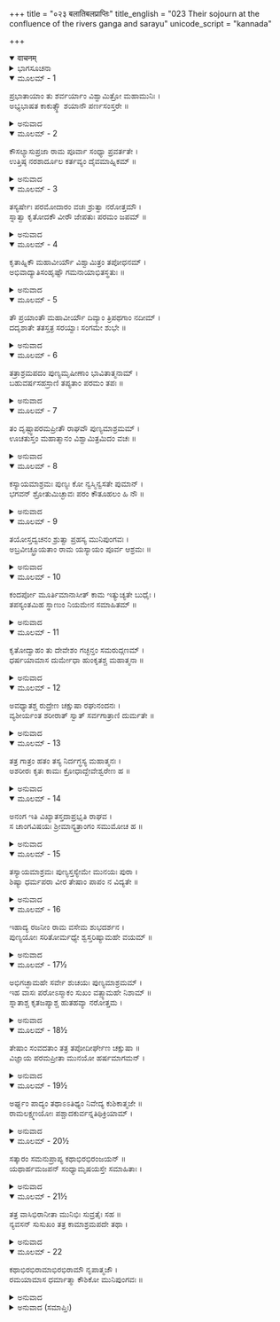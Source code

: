 +++
title = "०२३ बलातिबलप्राप्तिः"
title_english = "023 Their sojourn at the confluence of the rivers ganga and sarayu"
unicode_script = "kannada"

+++
<details open><summary>वाचनम्</summary>

<div class="audioEmbed"  caption="श्रीराम-हरिसीताराममूर्ति-घनपाठिभ्यां वचनम्" src="https://archive.org/download/Ramayana-recitation-Sriram-harisItArAmamUrti-Ghanapaati-v2/Kanda_1/Kanda_1_BK-023-Balaathi_balaa_Prapthihi.mp3"></div>
</details>



<details><summary>ಭಾಗಸೂಚನಾ</summary>

ವಿಶ್ವಾಮಿತ್ರರ ಸಹಿತ ರಾಮ-ಲಕ್ಷ್ಮರು ಸರಯೂ-ಗಂಗಾನದಿಗಳ ಸಂಗಮದ ಸಮೀಪದಲ್ಲಿದ್ದ ಆಶ್ರಮದಲ್ಲಿ ರಾತ್ರಿ ತಂಗಿದುದು
</details>

<details open><summary>ಮೂಲಮ್ - 1</summary>

ಪ್ರಭಾತಾಯಾಂ ತು ಶರ್ವರ್ಯಾಂ ವಿಶ್ವಾಮಿತ್ರೋ ಮಹಾಮುನಿಃ ।  
ಅಭ್ಯಭಾಷತ ಕಾಕುತ್ಸ್ಥೌ ಶಯಾನೌ ಪರ್ಣಸಂಸ್ತರೇ ॥
</details>

<details><summary>ಅನುವಾದ</summary>

ರಾತ್ರಿ ಕಳೆದು ಸುಪ್ರಭಾತವಾದಾಗ ಮಹಾಮುನಿ ವಿಶ್ವಾಮಿತ್ರರು ಹುಲ್ಲು ತರಗೆಲೆಗಳ ಹಾಸಿಗೆಯಲ್ಲಿ ಮಲಗಿದ್ದ ರಾಮ-ಲಕ್ಷ್ಮಣರಲ್ಲಿ ಇಂತೆಂದರು.॥1॥
</details>

<details open><summary>ಮೂಲಮ್ - 2</summary>

ಕೌಸಲ್ಯಾಸುಪ್ರಜಾ ರಾಮ ಪೂರ್ವಾ ಸಂಧ್ಯಾ ಪ್ರವರ್ತತೇ ।  
ಉತ್ತಿಷ್ಠ ನರಶಾರ್ದೂಲ ಕರ್ತವ್ಯಂ ದೈವಮಾಹ್ನಿಕಮ್ ॥
</details>

<details><summary>ಅನುವಾದ</summary>

ನರಶ್ರೇಷ್ಠ ಶ್ರೀರಾಮಾ! ನಿನ್ನಿಂದಾಗಿ ಕೌಸಲ್ಯೆಯು ಸುಪುತ್ರವತಿಯಾದಳು. ಮಗು! ನೋಡು ಪ್ರಾತಃ ಸಂಧ್ಯೆಯು ಉದಯಿಸಿದೆ. ದೈವಸಂಬಂಧವಾದ ಆಹ್ನಿಕವನ್ನು ಮಾಡಬೇಕಾಗಿದೆ. ರಾಮಾ! ಹಾಸಿಗೆಯಿಂದ ಮೇಲೇಳು.॥2॥
</details>

<details open><summary>ಮೂಲಮ್ - 3</summary>

ತಸ್ಯರ್ಷೇಃ ಪರಮೋದಾರಂ ವಚಃ ಶ್ರುತ್ವಾ ನರೋತ್ತಮೌ ।  
ಸ್ನಾತ್ವಾ ಕೃತೋದಕೌ ವೀರೌ ಜೇಪತುಃ ಪರಮಂ ಜಪಮ್ ॥
</details>

<details><summary>ಅನುವಾದ</summary>

ಮಹರ್ಷಿಯ ಈ ಪರಮೋದಾರ ಮಾತನ್ನು ಕೇಳಿ ನರಶ್ರೇಷ್ಠರಾದ ವೀರರಿಬ್ಬರೂ ಸ್ನಾನಮಾಡಿ ಕುಲದೇವತೆಗೆ ಅರ್ಘ್ಯವನ್ನಿತ್ತು ಪರಮೋತ್ತಮ ಗಾಯತ್ರೀ ಮಂತ್ರವನ್ನು ಜಪಿಸತೊಡಗಿದರು.॥3॥
</details>

<details open><summary>ಮೂಲಮ್ - 4</summary>

ಕೃತಾಹ್ನಿಕೌ ಮಹಾವೀರ್ಯೌ ವಿಶ್ವಾಮಿತ್ರಂ ತಪೋಧನಮ್ ।  
ಅಭಿವಾದ್ಯಾತಿಸಂಹೃಷ್ಟೌ ಗಮನಾಯಾಭಿತಸ್ಥತುಃ ॥
</details>

<details><summary>ಅನುವಾದ</summary>

ನಿತ್ಯಾಹ್ನಿಕವನ್ನು ಮುಗಿಸಿ ಮಹಾಪರಾಕ್ರಮಿ ಶ್ರೀರಾಮ-ಲಕ್ಷ್ಮಣರು ಅತ್ಯಂತ ಪ್ರಸನ್ನರಾಗಿ ತಪೋಧನ ವಿಶ್ವಾಮಿತ್ರರಿಗೆ ಅಭಿವಾದನ ಮಾಡಿ ಮುಂದಿನ ಪ್ರಯಾಣಕ್ಕೆ ಸಿದ್ಧರಾದರು.॥4॥
</details>

<details open><summary>ಮೂಲಮ್ - 5</summary>

ತೌ ಪ್ರಯಾಂತೌ ಮಹಾವೀರ್ಯೌ ದಿವ್ಯಾಂ ತ್ರಿಪಥಗಾಂ ನದೀಮ್ ।  
ದದೃಶಾತೇ ತತಸ್ತತ್ರ ಸರಯ್ವಾಃ ಸಂಗಮೇ ಶುಭೇ ॥
</details>

<details><summary>ಅನುವಾದ</summary>

ದಾರಿ ನಡೆಯುತ್ತಾ ಆ ಮಹಾಬಲಿ ರಾಜಕುಮಾರರು ಗಂಗಾ ಸರಯೂ ಶುಭ ಸಂಗಮಕ್ಕೆ ತಲುಪಿ, ಅಲ್ಲಿ ದಿವ್ಯ ತ್ರಿಪಥಗೆ ದೇವನದೀ ಗಂಗೆಯನ್ನು ದರ್ಶಿಸಿದರು.॥5॥
</details>

<details open><summary>ಮೂಲಮ್ - 6</summary>

ತತ್ರಾಶ್ರಮಪದಂ ಪುಣ್ಯಮೃಷೀಣಾಂ ಭಾವಿತಾತ್ಮನಾಮ್ ।  
ಬಹುವರ್ಷಸಹಸ್ರಾಣಿ ತಪ್ಯತಾಂ ಪರಮಂ ತಪಃ ॥
</details>

<details><summary>ಅನುವಾದ</summary>

ಸಂಗಮದ ಬಳಿಯಲ್ಲೇ ಶುದ್ಧಾಂತಃಕರಣವುಳ್ಳ ಮಹರ್ಷಿಗಳ ಒಂದು ಪವಿತ್ರ ಆಶ್ರಮವಿತ್ತು. ಅಲ್ಲಿ ಅವರು ಅನೇಕ ಸಾವಿರ ವರ್ಷಗಳಿಂದ ತೀವ್ರವಾದ ತಪಸ್ಸನ್ನಾಚರಿಸುತ್ತಿದ್ದರು.॥6॥
</details>

<details open><summary>ಮೂಲಮ್ - 7</summary>

ತಂ ದೃಷ್ಟ್ವಾಪರಮಪ್ರೀತೌ ರಾಘವೌ ಪುಣ್ಯಮಾಶ್ರಮಮ್ ।  
ಊಚತುಸ್ತಂ ಮಹಾತ್ಮಾನಂ ವಿಶ್ವಾಮಿತ್ರಮಿದಂ ವಚಃ ॥
</details>

<details><summary>ಅನುವಾದ</summary>

ಆ ಪವಿತ್ರ ಆಶ್ರಮವನ್ನು ನೋಡಿ ರಘುಕುಲತಿಲಕ ಶ್ರೀರಾಮ ಲಕ್ಷ್ಮಣರು ಬಹಳ ಸಂತಸ ಹೊಂದಿದರು. ಅವರು ಮಹಾತ್ಮಾ ವಿಶ್ವಾಮಿತ್ರರಲ್ಲಿ ಇಂತೆಂದರು.॥7॥
</details>

<details open><summary>ಮೂಲಮ್ - 8</summary>

ಕಸ್ಯಾಯಮಾಶ್ರಮಃ ಪುಣ್ಯಃ ಕೋ ನ್ವಸ್ಮಿನ್ವಸತೇ ಪುಮಾನ್ ।  
ಭಗವನ್ ಶ್ರೋತುಮಿಚ್ಛಾವಃ ಪರಂ ಕೌತೂಹಲಂ ಹಿ ನೌ ॥
</details>

<details><summary>ಅನುವಾದ</summary>

ಪೂಜ್ಯರೇ! ಇದು ಯಾರ ಆಶ್ರಮವಾಗಿದೆ? ಇದರಲ್ಲಿ ಯಾರು ವಾಸಿಸುತ್ತಾರೆ? ಇದನ್ನು ನಾವಿಬ್ಬರೂ ಕೇಳಲು ಬಯಸುತ್ತಿರುವೆವು. ಇದರ ಕುರಿತು ನಮ್ಮ ಮನಸ್ಸಿನಲ್ಲಿ ಉತ್ಕಂಠತೆ ಉಂಟಾಗಿದೆ.॥8॥
</details>

<details open><summary>ಮೂಲಮ್ - 9</summary>

ತಯೋಸ್ತದ್ವಚನಂ ಶ್ರುತ್ವಾ ಪ್ರಹಸ್ಯ ಮುನಿಪುಂಗವಃ ।  
ಅಬ್ರವೀಚ್ಛ್ರೂಯತಾಂ ರಾಮ ಯಸ್ಯಾಯಂ ಪೂರ್ವ ಆಶ್ರಮಃ ॥
</details>

<details><summary>ಅನುವಾದ</summary>

ಅವರಿಬ್ಬರ ಮಾತನ್ನು ಕೇಳಿ ಮುನಿಶ್ರೇಷ್ಠ ವಿಶ್ವಾಮಿತ್ರರು ನಗುತ್ತಾ - ‘ರಾಮಾ! ಈ ಆಶ್ರಮವು ಯಾರ ಅಧೀನದಲ್ಲಿತ್ತು’ ಇದರ ಪರಿಚಯ ಕೇಳಿರಿ ಹೇಳುತ್ತೇನೆ.॥9॥
</details>

<details open><summary>ಮೂಲಮ್ - 10</summary>

ಕಂದರ್ಪೋ ಮೂರ್ತಿಮಾನಾಸೀತ್ ಕಾಮ ಇತ್ಯುಚ್ಯತೇ ಬುಧೈಃ ।  
ತಪಸ್ಯಂತಮಿಹ ಸ್ಥಾಣುಂ ನಿಯಮೇನ ಸಮಾಹಿತಮ್ ॥
</details>

<details><summary>ಅನುವಾದ</summary>

ವಿದ್ವಾಂಸರು ಕಾಮವೆಂದು ಹೇಳುವ ಕಂದರ್ಪನು ಹಿಂದೆ ಸಶರೀರಿಯಾಗಿ ವಿಹರಿಸುತ್ತಿದ್ದನು. ಆಗ ಭಗವಾನ್ ಸ್ಥಾಣು (ಶಿವನು) ಇದೇ ಆಶ್ರಮದಲ್ಲಿ ಏಕಾಗ್ರಚಿತ್ತನಾಗಿ ತಪಸ್ಸನ್ನಾಚರಿಸುತ್ತಿದ್ದನು.॥10॥
</details>

<details open><summary>ಮೂಲಮ್ - 11</summary>

ಕೃತೋದ್ವಾಹಂ ತು ದೇವೇಶಂ ಗಚ್ಛನ್ತಂ ಸಮರುದ್ಗಣಮ್ ।  
ಧರ್ಷಯಾಮಾಸ ದುರ್ಮೇಧಾ ಹುಂಕೃತಶ್ಚ ಮಹಾತ್ಮನಾ ॥
</details>

<details><summary>ಅನುವಾದ</summary>

ಒಂದು ದಿನ ಸಮಾಧಿಯಿಂದ ಎದ್ದ ದೇವೇಶ್ವರ ಶಿವನು ಮರುದ್ಗಣಗಳೊಂದಿಗೆ ಎಲ್ಲೊ ಹೋಗುತ್ತಿದ್ದನು. ಆಗಲೇ ದುರ್ಬುದ್ಧಿಯಾದ ಕಾಮನು ಅವನ ಮೇಲೆ ಆಕ್ರಮಣ ಮಾಡಿದನು. ಇದನ್ನು ನೋಡಿದ ಶಿವನು ಹುಂಕಾರದಿಂದ ಅವನನ್ನು ತಡೆದನು.॥11॥
</details>

<details open><summary>ಮೂಲಮ್ - 12</summary>

ಅವಧ್ಯಾತಶ್ಚ ರುದ್ರೇಣ ಚಕ್ಷುಷಾ ರಘುನಂದನಃ ।  
ವ್ಯಶೀರ್ಯಂತ ಶರೀರಾತ್ ಸ್ವಾತ್ ಸರ್ವಗಾತ್ರಾಣಿ ದುರ್ಮತೇ ॥
</details>

<details><summary>ಅನುವಾದ</summary>

ರಘುನಂದನ! ಭಗವಾನ್ ರುದ್ರನು ರೋಷ ತುಂಬಿದ ದೃಷ್ಟಿಯಿಂದ ತಿರಸ್ಕಾರಪೂರ್ವಕ ಅವನ ಕಡೆ ನೋಡಿದನು, ಮತ್ತೆ ಆ ದುರ್ಬುದ್ಧಿಯ ಶರೀರವು ಶಿವನ ನೇತ್ರಾಗ್ನಿಯಿಂದ ಸುಟ್ಟುಹೋಯಿತು.॥12॥
</details>

<details open><summary>ಮೂಲಮ್ - 13</summary>

ತತ್ರ ಗಾತ್ರಂ ಹತಂ ತಸ್ಯ ನಿರ್ದಗ್ಧಸ್ಯ ಮಹಾತ್ಮನಃ ।  
ಅಶರೀರಃ ಕೃತಃ ಕಾಮಃ ಕ್ರೋಧಾದ್ದೇವೇಶ್ವರೇಣ ಹ ॥
</details>

<details><summary>ಅನುವಾದ</summary>

ಅಲ್ಲಿ ದಗ್ಧನಾದ ಮನಸ್ವೀ ಕಂದರ್ಪನ ಶರೀರ ನಾಶವಾಯಿತು. ದೇವೇಶ್ವರ ರುದ್ರನು ತನ್ನ ಕ್ರೋಧದಿಂದ ಕಾಮನನ್ನು ಅಂಗಹೀನನನ್ನಾಗಿಸಿದನು.॥13॥
</details>

<details open><summary>ಮೂಲಮ್ - 14</summary>

ಅನಂಗ ಇತಿ ವಿಖ್ಯಾತಸ್ತದಾಪ್ರಭೃತಿ ರಾಘವ ।  
ಸ ಚಾಂಗವಿಷಯಃ ಶ್ರೀಮಾನ್ಯತ್ರಾಂಗಂ ಸಮುಮೋಚ ಹ ॥
</details>

<details><summary>ಅನುವಾದ</summary>

ರಾಮ! ಅಂದಿನಿಂದ ಅವನು ಅನಂಗನೆಂದು ವಿಖ್ಯಾತನಾದನು. ಶೋಭಾಮಯ ಕಂದರ್ಪನು ತನ್ನ ಅಂಗವನ್ನು ಬಿಟ್ಟ ಪ್ರದೇಶವು ಅಂಗದೇಶವೆಂದು ವಿಖ್ಯಾತವಾಯಿತು.॥14॥
</details>

<details open><summary>ಮೂಲಮ್ - 15</summary>

ತಸ್ಯಾಯಮಾಶ್ರಮಃ ಪುಣ್ಯಸ್ತಸ್ಯೇಮೇ ಮುನಯಃ ಪುರಾ ।  
ಶಿಷ್ಯಾ ಧರ್ಮಪರಾ ವೀರ ತೇಷಾಂ ಪಾಪಂ ನ ವಿದ್ಯತೇ ॥
</details>

<details><summary>ಅನುವಾದ</summary>

ಇಲ್ಲಿ ಅದೇ ಮಹಾದೇವನ ಪುಣ್ಯ ಆಶ್ರಮವಿದೆ. ವೀರನೇ! ಈ ಮುನಿಗಳು ಆ ಸ್ಥಾಣು ಮಹಾದೇವನ ಧರ್ಮಪರಾಯಣ ಶಿಷ್ಯರಾಗಿದ್ದರು. ಇವರ ಪಾಪವೆಲ್ಲ ನಾಶವಾಗಿ ಹೋಗಿದೆ.॥15॥
</details>

<details open><summary>ಮೂಲಮ್ - 16</summary>

ಇಹಾದ್ಯ ರಜನೀಂ ರಾಮ ವಸೇಮ ಶುಭದರ್ಶನ ।  
ಪುಣ್ಯಯೋಃ ಸರಿತೋರ್ಮಧ್ಯೇ ಶ್ವಸ್ತರಿಷ್ಯಾಮಹೇ ವಯಮ್ ॥
</details>

<details><summary>ಅನುವಾದ</summary>

ಶುಭದರ್ಶನ ರಾಮ! ಇಂದಿನ ರಾತ್ರಿಯಲ್ಲಿ ನಾವು ಈ ಪುಣ್ಯ ಸಲಿಲ-ಸರಿತೆಗಳ ನಡುವೆ ವಾಸಿಸೋಣ. ನಾಳೆ ಬೆಳಗ್ಗೆ ಇದನ್ನು ದಾಟಿ ಮುಂದೆ ಪಯಣಿಸುವಾ.॥16॥
</details>

<details open><summary>ಮೂಲಮ್ - 17½</summary>

ಅಭಿಗಚ್ಛಾಮಹೇ ಸರ್ವೇ ಶುಚಯಃ ಪುಣ್ಯಮಾಶ್ರಮಮ್ ।  
ಇಹ ವಾಸಃ ಪರೋಽಸ್ಮಾಕಂ ಸುಖಂ ವತ್ಸ್ಯಾಮಹೇ ನಿಶಾಮ್ ॥  
ಸ್ನಾತಾಶ್ಚ ಕೃತಜಪ್ಯಾಶ್ಚ ಹುತಹವ್ಯಾ ನರೋತ್ತಮ ।
</details>

<details><summary>ಅನುವಾದ</summary>

ಈಗ ನಾವೆಲ್ಲರೂ ಪವಿತ್ರರಾಗಿ ಈ ಪುಣ್ಯಾಶ್ರಮಕ್ಕೆ ಹೋಗೋಣ. ಇಲ್ಲಿ ಇರುವುದು ನಮಗೆ ಬಹಳ ಒಳ್ಳೆಯದಾಗಬಹುದು. ನರಶ್ರೇಷ್ಠನೇ! ಇಲ್ಲಿ ಸ್ನಾನ ಮಾಡಿ ಜಪ ಮತ್ತು ಸಾಯಂ ಅಗ್ನಿಕಾರ್ಯ ಮುಗಿಸಿ ಬಳಿಕ ರಾತ್ರಿ ಸುಖವಾಗಿ ನಿದ್ರಿಸೋಣ.॥17½॥
</details>

<details open><summary>ಮೂಲಮ್ - 18½</summary>

ತೇಷಾಂ ಸಂವದತಾಂ ತತ್ರ ತಪೋದೀರ್ಘೇಣ ಚಕ್ಷುಷಾ ॥  
ವಿಜ್ಞಾಯ ಪರಮಪ್ರೀತಾ ಮುನಯೋ ಹರ್ಷಮಾಗಮನ್ ।
</details>

<details><summary>ಅನುವಾದ</summary>

ಇವರು ಹೀಗೆ ಪರಸ್ಪರ ಮಾತನಾಡುತ್ತಿದ್ದಾಗ ಆ ಆಶ್ರಮವಾಸಿಗಳಾದ ಮುನಿಗಳು ತಪಸ್ಸಿನಿಂದ ಗಳಿಸಿದ ದೂರದೃಷ್ಟಿಯಿಂದ ಇವರ ಆಗಮನವನ್ನು ತಿಳಿದು ಮನಸ್ಸಿನಲ್ಲಿ ಹರ್ಷಿತರಾದರು.॥18½॥
</details>

<details open><summary>ಮೂಲಮ್ - 19½</summary>

ಅರ್ಘ್ಯಂ ಪಾದ್ಯಂ ತಥಾಽಽತಿಥ್ಯಂ ನಿವೇದ್ಯ ಕುಶಿಕಾತ್ಮಜೇ ॥  
ರಾಮಲಕ್ಷ್ಮಣಯೋಃ ಪಶ್ಚಾದಕುರ್ವನ್ನತಿಥಿಕ್ರಿಯಾಮ್ ।
</details>

<details><summary>ಅನುವಾದ</summary>

ಅವರು ವಿಶ್ವಾಮಿತ್ರರಿಗೆ ಅರ್ಘ್ಯ, ಪಾದ್ಯಾದಿ ಅತಿಥಿ ಸತ್ಕಾರವನ್ನು ಅರ್ಪಿಸಿದ ಬಳಿಕ ರಾಮ-ಲಕ್ಷ್ಮಣರಿಗೂ ಆತಿಥ್ಯ ನೀಡಿದರು.॥19½॥
</details>

<details open><summary>ಮೂಲಮ್ - 20½</summary>

ಸತ್ಕಾರಂ ಸಮನುಪ್ರಾಪ್ಯ ಕಥಾಭಿರಭಿರಂಜಯನ್ ॥  
ಯಥಾರ್ಹಮಜಪನ್ ಸಂಧ್ಯಾಮೃಷಯಸ್ತೇ ಸಮಾಹಿತಾಃ ।
</details>

<details><summary>ಅನುವಾದ</summary>

ಯಥೋಚಿತ ಸತ್ಕಾರ ಮಾಡಿ ಆ ಮುನಿಗಳು ಈ ಅತಿಥಿಗಳಿಗೆ ಬಗೆ-ಬಗೆಯ ಕಥೆಗಳನ್ನು ಹೇಳಿ ಮನೋರಂಜನೆ ಮಾಡಿದರು. ಮತ್ತೆ ಆ ಮಹರ್ಷಿಗಳು ಏಕಾಗ್ರಚಿತ್ತರಾಗಿ ಸಂಧ್ಯಾವಂದನೆ-ಜಪ-ಹೋಮ ಮಾಡಿದರು.॥20½॥
</details>

<details open><summary>ಮೂಲಮ್ - 21½</summary>

ತತ್ರ ವಾಸಿಭಿರಾನೀತಾ ಮುನಿಭಿಃ ಸುವ್ರತೈಃ ಸಹ ॥  
ನ್ಯವಸನ್ ಸುಸುಖಂ ತತ್ರ ಕಾಮಾಶ್ರಮಪದೇ ತಥಾ ।
</details>

<details><summary>ಅನುವಾದ</summary>

ಅನಂತರ ಅಲ್ಲಿರುವ ಮುನಿಗಳು ಉತ್ತಮ ವ್ರತಧಾರಿ ಮುನಿಗಳೊಂದಿಗೆ ವಿಶ್ವಾಮಿತ್ರಾದಿಗಳಿಗೆ ಶಯನಕ್ಕಾಗಿ ವ್ಯವಸ್ಥೆ ಮಾಡಿಕೊಟ್ಟರು. ಸಮಸ್ತ ಕಾಮನೆಗಳನ್ನು ಪೂರ್ತಿಗೊಳಿಸುವ ಆ ಪುಣ್ಯಾಶ್ರಮದಲ್ಲಿ ವಿಶ್ವಾಮಿತ್ರಾದಿಗಳು ಸುಖವಾಗಿ ಕಳೆದರು.॥21½॥
</details>

<details open><summary>ಮೂಲಮ್ - 22</summary>

ಕಥಾಭಿರಭಿರಾಮಾಭಿರಭಿರಾಮೌ ನೃಪಾತ್ಮಜೌ ।  
ರಮಯಾಮಾಸ ಧರ್ಮಾತ್ಮಾ ಕೌಶಿಕೋ ಮುನಿಪುಂಗವಃ ॥
</details>

<details><summary>ಅನುವಾದ</summary>

ಧರ್ಮಾತ್ಮಾ ಮುನಿಶ್ರೇಷ್ಠ ವಿಶ್ವಾಮಿತ್ರರು ಆ ಮನೋಹರ ರಾಜಕುಮಾರರಿಗೆ ಸುಂದರ ಕಥೆಗಳನ್ನು ಹೇಳುತ್ತಾ ಮನೋರಂಜನೆ ಮಾಡಿದರು.॥22॥
</details>

<details><summary>ಅನುವಾದ (ಸಮಾಪ್ತಿಃ)</summary>

ವಾಲ್ಮೀಕಿ ವಿರಚಿತ ಆರ್ಷ ರಾಮಾಯಣ ಆದಿಕಾವ್ಯದ ಬಾಲಕಾಂಡದಲ್ಲಿ ಇಪ್ಪತ್ತಮೂರನೆಯ ಸರ್ಗ ಪೂರ್ಣವಾಯಿತು. ॥23॥
</details>
